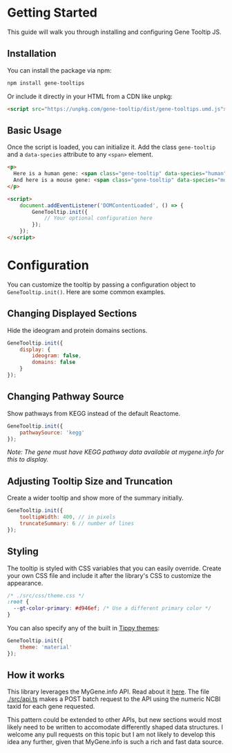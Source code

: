 # Getting Started

This guide will walk you through installing and configuring Gene Tooltip JS.

## Installation

You can install the package via npm:

```bash
npm install gene-tooltips
```

Or include it directly in your HTML from a CDN like unpkg:

```html
<script src="https://unpkg.com/gene-tooltip/dist/gene-tooltips.umd.js"></script>
```

## Basic Usage

Once the script is loaded, you can initialize it. Add the class `gene-tooltip` and a `data-species` attribute to any `<span>` element.

```html
<p>
  Here is a human gene: <span class="gene-tooltip" data-species="human">TP53</span>.
  And here is a mouse gene: <span class="gene-tooltip" data-species="mouse">Trp53</span>.
</p>

<script>
    document.addEventListener('DOMContentLoaded', () => {
        GeneTooltip.init({
            // Your optional configuration here
        });
    });
</script>
```

# Configuration

You can customize the tooltip by passing a configuration object to `GeneTooltip.init()`. Here are some common examples.

## Changing Displayed Sections

Hide the ideogram and protein domains sections.

```javascript
GeneTooltip.init({
    display: {
        ideogram: false,
        domains: false
    }
});
```

## Changing Pathway Source

Show pathways from KEGG instead of the default Reactome.

```javascript
GeneTooltip.init({
    pathwaySource: 'kegg'
});
```

*Note: The gene must have KEGG pathway data available at mygene.info for this to display.*

## Adjusting Tooltip Size and Truncation

Create a wider tooltip and show more of the summary initially.

```javascript
GeneTooltip.init({
    tooltipWidth: 400, // in pixels
    truncateSummary: 6 // number of lines
});
```

## Styling

The tooltip is styled with CSS variables that you can easily override. Create your own CSS file and include it after the library's CSS to customize the appearance.

```css
/* ./src/css/theme.css */
:root {
  --gt-color-primary: #d946ef; /* Use a different primary color */
}
```

You can also specify any of the built in [Tippy themes](https://atomiks.github.io/tippyjs/v6/themes/):

```javascript
GeneTooltip.init({
    theme: 'material'
});
```

## How it works

This library leverages the MyGene.info API. Read about it [here](https://mygene.info). The file [./src/api.ts](https://github.com/mattjmeier/gene-tooltips/blob/main/src/api.ts) makes a POST batch request to the API using the numeric NCBI taxid for each gene requested.

This pattern could be extended to other APIs, but new sections would most likely need to be written to accomodate differently shaped data structures. I welcome any pull requests on this topic but I am not likely to develop this idea any further, given that MyGene.info is such a rich and fast data source.